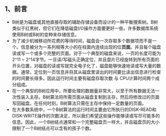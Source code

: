 ## 1、前言
* B树是为磁盘或其他直接存取的辅助存储设备而设计的一种平衡搜索树。B树类似于红黑树，但它们在降低磁盘I/O操作方面要更好一些。许多数据库系统使用B树或B树的变种来存储信息。
* 为了减少机械移动所花费的等待时间，磁盘会一次存取多个数据项而不是一个。信息被分为一系列相等大小的在柱面内连续出现的位**页面**。并且每个磁盘读或写一个或多个完整的页面。对于一个典型的磁盘来说，一页的长度可能为2^11 ~ 2^14字节。一旦读/写磁头正确定位，并且盘片已经旋转到所有页面的开头位置，对磁盘的读或写就完全电子化了，磁盘能够快速地读或写大量的数据。通常，定位到一页信息并将其从磁盘里读出的时间要比读出信息进行检查的时间要长得多。因此运行时间主要有磁盘存取次数 与 CPU计算时间两个成分组成。
* 在一个典型的B树应用中，所要处理的数据量非常大，以至于所有数据无法一次性装入主存。B树算法将所需页面从磁盘复制到主存，然后将修改过的页面写回磁盘。在任何时刻，B树算法只需在主存中保持一定数量的页面。
* 在大多数系统中，一个B树算法的运行时间主要由它所执行的DISK-READ和DISK-WRITE操作的次数决定，所以我们希望这些操作能够读或写尽可能多的信息。因此，一个B树结点通常和一个完整磁盘页一样大，并且磁盘页的大小限制了一个B树结点可以含有的孩子个数。
